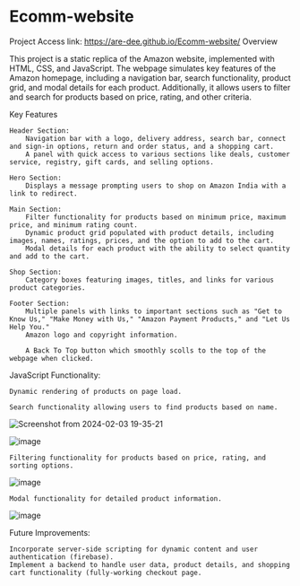 # Ecomm-website
Project Access link: https://are-dee.github.io/Ecomm-website/
Overview

This project is a static replica of the Amazon website, implemented with HTML, CSS, and JavaScript. The webpage simulates key features of the Amazon homepage, including a navigation bar, search functionality, product grid, and modal details for each product. Additionally, it allows users to filter and search for products based on price, rating, and other criteria.

Key Features

    Header Section:
        Navigation bar with a logo, delivery address, search bar, connect and sign-in options, return and order status, and a shopping cart.
        A panel with quick access to various sections like deals, customer service, registry, gift cards, and selling options.

    Hero Section:
        Displays a message prompting users to shop on Amazon India with a link to redirect.

    Main Section:
        Filter functionality for products based on minimum price, maximum price, and minimum rating count.
        Dynamic product grid populated with product details, including images, names, ratings, prices, and the option to add to the cart.
        Modal details for each product with the ability to select quantity and add to the cart.

    Shop Section:
        Category boxes featuring images, titles, and links for various product categories.

    Footer Section:
        Multiple panels with links to important sections such as "Get to Know Us," "Make Money with Us," "Amazon Payment Products," and "Let Us Help You."
        Amazon logo and copyright information.

        A Back To Top button which smoothly scolls to the top of the webpage when clicked.

   JavaScript Functionality:

    Dynamic rendering of products on page load.
    
    Search functionality allowing users to find products based on name.
   ![Screenshot from 2024-02-03 19-35-21](https://github.com/Are-Dee/Ecomm-website/assets/115395470/b5a68c14-f8bb-4312-bc50-302e36674489)

  ![image](https://github.com/Are-Dee/Ecomm-website/assets/115395470/24643e35-e78f-42b0-88be-cd842b6f34ed)

    Filtering functionality for products based on price, rating, and sorting options.

![image](https://github.com/Are-Dee/Ecomm-website/assets/115395470/01de6ec0-edb6-457f-b9cf-b96277a4bdcd)

    Modal functionality for detailed product information.

![image](https://github.com/Are-Dee/Ecomm-website/assets/115395470/349ae205-8b41-4fdb-b276-ff397905cd0b)

Future Improvements:

    Incorporate server-side scripting for dynamic content and user authentication (firebase).
    Implement a backend to handle user data, product details, and shopping cart functionality (fully-working checkout page.


